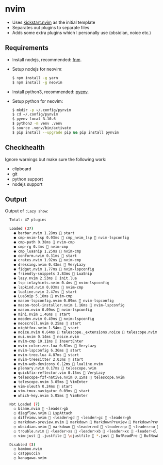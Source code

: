 # nvim

- Uses [kickstart.nvim](https://github.com/nvim-lua/kickstart.nvim) as the initial template
- Separates out plugins to separate files
- Adds some extra plugins which I personally use (obsidian, noice etc.)

## Requirements

- Install nodejs, recommended: [fnm](https://github.com/Schniz/fnm).

- Setup nodejs for neovim:

  ```bash
  $ npm install -g yarn
  $ npm install -g neovim
  ```

- Install python3, recommended: [pyenv](https://github.com/pyenv/pyenv).

- Setup python for neovim:

  ```bash
  $ mkdir -p ~/.config/pynvim
  $ cd ~/.config/pynvim
  $ pyenv local 3.10.6
  $ python3 -m venv .venv
  $ source .venv/bin/activate
  $ pip install --upgrade pip && pip install pynvim
  ```

## Checkhealth

Ignore warnings but make sure the following work:

- clipboard
- git
- python support
- nodejs support

## Output

Output of `:Lazy show`:

```bash
  Total: 47 plugins

  Loaded (37)
    ● barbar.nvim 1.28ms  start
    ● cmp-nvim-lsp 0.03ms 󰢱 cmp_nvim_lsp  nvim-lspconfig
    ● cmp-path 0.38ms  nvim-cmp
    ● cmp-rg 0.4ms  nvim-cmp
    ● cmp_luasnip 1.25ms  nvim-cmp
    ● conform.nvim 0.31ms  start
    ● crates.nvim 1.92ms  nvim-cmp
    ● dressing.nvim 0.43ms  VeryLazy
    ● fidget.nvim 1.77ms  nvim-lspconfig
    ● friendly-snippets 3.83ms  LuaSnip
    ● lazy.nvim 2.53ms  init.lua
    ● lsp-inlayhints.nvim 0.4ms  nvim-lspconfig
    ● lspkind.nvim 0.03ms  nvim-cmp
    ● lualine.nvim 2.47ms  start
    ● LuaSnip 5.18ms  nvim-cmp
    ● mason-lspconfig.nvim 0.09ms  nvim-lspconfig
    ● mason-tool-installer.nvim 1.16ms  nvim-lspconfig
    ● mason.nvim 0.09ms  nvim-lspconfig
    ● mini.nvim 1.46ms  start
    ● neodev.nvim 0.49ms  nvim-lspconfig
    ● neoscroll.nvim 0.25ms  start
    ● nightfox.nvim 1.54ms  start
    ● noice.nvim 0.64ms 󰢱 telescope._extensions.noice  telescope.nvim
    ● nui.nvim 0.14ms  noice.nvim
    ● nvim-cmp 10.11ms  InsertEnter
    ● nvim-colorizer.lua 0.61ms  VeryLazy
    ● nvim-lspconfig 6.36ms  start
    ● nvim-tree.lua 4.87ms  start
    ● nvim-treesitter 2.03ms  start
    ● nvim-web-devicons 0.12ms  lualine.nvim
    ● plenary.nvim 0.17ms  telescope.nvim
    ● quickfix-reflector.vim 0.15ms  VeryLazy
    ● telescope-fzf-native.nvim 0.15ms  telescope.nvim
    ● telescope.nvim 3.05ms  VimEnter
    ● vim-sleuth 0.24ms  start
    ● vim-tmux-navigator 0.09ms  start
    ● which-key.nvim 5.05ms  VimEnter

  Not Loaded (7)
    ○ blame.nvim  <leader>gb
    ○ diagflow.nvim  LspAttach
    ○ diffview.nvim  <leader>gd  <leader>gc  <leader>gh
    ○ markdown-preview.nvim  markdown  MarkdownPreview  MarkdownPreviewStop  MarkdownPreviewToggle  <leader>mp
    ○ obsidian.nvim  markdown  <leader>nd  <leader>np  <leader>no  <leader>ns  <leader>nn  <leader>nw
    ○ trouble.nvim  <leader>xs  <leader>xb  <leader>xx  <leader>xl  <leader>xq
    ○ vim-just  .justfile  \cjustfile  *.just  BufReadPre  BufNewFile

  Disabled (3)
    ○ bamboo.nvim
    ○ catppuccin
    ○ kanagawa.nvim
```
